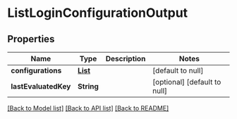 # ListLoginConfigurationOutput

## Properties

| Name                 | Type                                    | Description | Notes                        |
| -------------------- | --------------------------------------- | ----------- | ---------------------------- |
| **configurations**   | [**List**](LoginConfigurationObject.md) |             | [default to null]            |
| **lastEvaluatedKey** | **String**                              |             | [optional] [default to null] |

[[Back to Model list]](../README.md#documentation-for-models) [[Back to API list]](../README.md#documentation-for-api-endpoints) [[Back to README]](../README.md)

